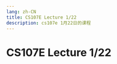 ```yaml
---
lang: zh-CN
title: CS107E Lecture 1/22
description: cs107e 1月22日的课程
---
```


# CS107E Lecture 1/22

